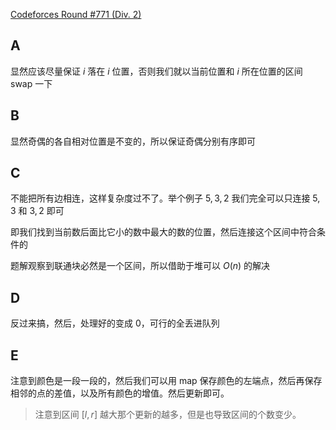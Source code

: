 [Codeforces Round #771 (Div. 2)](https://codeforces.com/contest/1638)

## A

显然应该尽量保证 $i$ 落在 $i$ 位置，否则我们就以当前位置和 $i$ 所在位置的区间 swap 一下

## B

显然奇偶的各自相对位置是不变的，所以保证奇偶分别有序即可

## C

不能把所有边相连，这样复杂度过不了。举个例子 $5, 3, 2$ 我们完全可以只连接 $5, 3$ 和 $3, 2$ 即可

即我们找到当前数后面比它小的数中最大的数的位置，然后连接这个区间中符合条件的

题解观察到联通块必然是一个区间，所以借助于堆可以 $O(n)$ 的解决

## D

反过来搞，然后，处理好的变成 0，可行的全丢进队列

## E

注意到颜色是一段一段的，然后我们可以用 map 保存颜色的左端点，然后再保存相邻的点的差值，以及所有颜色的增值。然后更新即可。

> 注意到区间 $[l, r]$ 越大那个更新的越多，但是也导致区间的个数变少。
